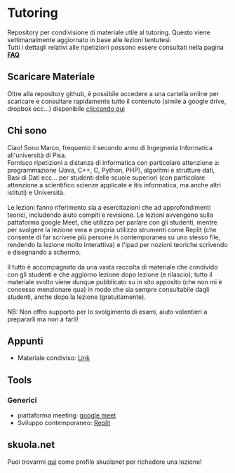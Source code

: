 # Tutoring
Repository per condivisione di materiale utile al tutoring. 
Questo viene settimanalmente aggiornato in base alle lezioni tentutesi.
<br>
Tutti i dettagli relativi alle ripetizioni possono essere
consultati nella pagina [**FAQ**](https://github.com/Guray00/tutoring/blob/main/FAQ.md)
## Scaricare Materiale
Oltre alla repository github, è possibile accedere a una cartella 
online per scaricare e consultare rapidamente tutto il contenuto 
(simile a google drive, dropbox ecc...) 
disponibile [cliccando qui](https://drive.mlampis.dev/index.php/s/Mw9pASkynwaYRR7)


## Chi sono
Ciao! Sono Marco, frequento il secondo anno di Ingegneria Informatica all'università di Pisa. <br> Fornisco ripetizioni a distanza di informatica con particolare attenzione a: programmazione (Java, C++, C, Python, PHP), algoritmi e strutture dati, Basi di Dati ecc... per studenti delle scuole superiori (con particolare attenzione a scientifico scienze applicate e itis informatica, ma anche altri istituti) e Università.<br> <br>Le lezioni fanno riferimento sia a esercitazioni che ad approfondimenti teorici, includendo aiuto compiti e revisione. Le lezioni avvengono sulla pattaforma google Meet, che utilizzo per parlare con gli studenti, mentre per svolgere la lezione vera e propria utilizzo strumenti come Replit (che consente di far scrivere più persone in contemporanea su uno stesso file, rendendo la lezione molto interattiva) e l'ipad per nozioni teoriche scrivendo e disegnando a schermo. <br><br>Il tutto è accompagnato da una vasta raccolta di materiale che condivido con gli studenti e che aggiorno lezione dopo lezione (e rilascio); tutto il materiale svolto viene dunque pubblicato su in sito apposito (che non mi è concesso menzionare qua) in modo che sia sempre consultabile dagli studenti, anche dopo la lezione (gratuitamente). <br><br>NB: Non offro supporto per lo svolgimento di esami, aiuto volentieri a prepararli ma non a farli!

## Appunti
- Materiale condiviso: [Link](https://drive.google.com/drive/folders/1vMPaJSkE37-_iz1-Z7v2Vb4CY0NSxGL_?usp=sharing)


## Tools

### Generici
- piattaforma meeting: 	[google meet](https://meet.google.com/xuv-rwjc-qvo)
- Sviluppo contemporaneo: [Replit](https://replit.com/)


## skuola.net
Puoi trovarmi [qui](https://ripetizioni.skuola.net/profile/573871) come profilo skuolanet per richedere una lezione!